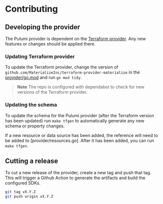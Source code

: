 # Contributing

## Developing the provider

The Pulumi provider is dependent on the [Terraform provider](https://github.com/MaterializeInc/terraform-provider-materialize). Any new features or changes should be applied there.

### Updating Terraform provider

To update the Terraform provider, change the version of `github.com/MaterializeInc/terraform-provider-materialize` in the [provider/go.mod](provider/go.mod) and run `go mod tidy`.

> **Note**
The repo is configured with dependabot to check for new versions of the Terraform provider.

### Updating the schema

To update the schema for the Pulumi provider (after the Terraform version has been updated) run `make tfgen` to automatically generate any new schema or property changes.

If a new resource or data source has been added, the reference will need to be added to [provider/resources.go]. After it has been added, you can run `make tfgen`.

## Cutting a release

To cut a new release of the provider, create a new tag and push that tag. This will trigger a Github Action to generate the artifacts and build the configured SDKs.

```bash
git tag vX.Y.Z
git push origin vX.Y.Z
```

[Materialize]: https://materialize.com
